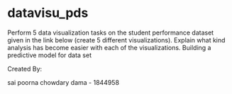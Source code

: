 # datavisu_pds
Perform 5 data visualization tasks on the student performance dataset given in the link below (create
5 different visualizations). Explain what kind analysis has become easier with each of the visualizations.
Building a predictive model for data set 

Created By:
 
sai poorna chowdary dama - 1844958
